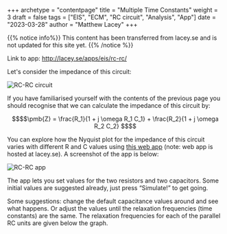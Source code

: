 +++
archetype = "contentpage"
title = "Multiple Time Constants"
weight = 3
draft = false
tags = ["EIS", "ECM", "RC circuit", "Analysis", "App"]
date = "2023-03-28"
author = "Matthew Lacey"
+++


{{% notice info%}}
This content has been transferred from lacey.se and is not updated for this site yet.
{{% /notice %}}

Link to app: http://lacey.se/apps/eis/rc-rc/

Let's consider the impedance of this circuit:

![RC-RC circuit](/images/experimental-electrochemistry/eis/ec-rcrc.svg?height=120px)

If you have familiarised yourself with the contents of the previous page you should recognise that we can calculate the impedance of this circuit by:

```math
$$\pmb{Z} = \frac{R_1}{1 + j \omega R_1 C_1} + \frac{R_2}{1 + j \omega R_2 C_2} $$
```

You can explore how the Nyquist plot for the impedance of this circuit varies with different R and C values using [this web app](http://lacey.se/apps/eis/rc-rc/) (note: web app is hosted at lacey.se). A screenshot of the app is below:

![RC-RC app](/images/experimental-electrochemistry/eis/rc-rc-app.png)

The app lets you set values for the two resistors and two capacitors. Some initial values are suggested already, just press “Simulate!” to get going.

Some suggestions: change the default capacitance values around and see what happens. Or adjust the values until the relaxation frequencies (time constants) are the same. The relaxation frequencies for each of the parallel RC units are given below the graph.